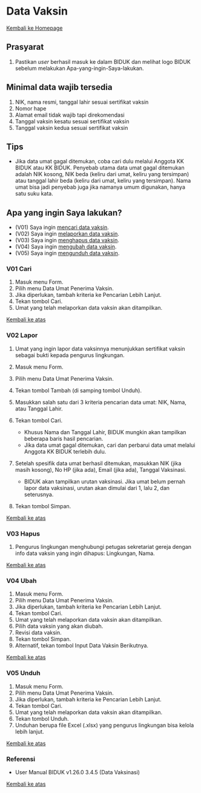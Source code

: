 # Data Vaksin

<a href="/biduk-panduan">Kembali ke Homepage</a>

## Prasyarat

1. Pastikan *user* berhasil masuk ke dalam BIDUK dan melihat logo BIDUK sebelum melakukan Apa-yang-ingin-Saya-lakukan.

## Minimal data wajib tersedia

1. NIK, nama resmi, tanggal lahir sesuai sertifikat vaksin
2. Nomor hape
3. Alamat email tidak wajib tapi direkomendasi
4. Tanggal vaksin kesatu sesuai sertifikat vaksin
5. Tanggal vaksin kedua sesuai sertifikat vaksin

## Tips

- Jika data umat gagal ditemukan, coba cari dulu melalui Anggota KK BIDUK atau KK BIDUK. Penyebab utama data umat gagal ditemukan adalah NIK kosong, NIK beda (keliru dari umat, keliru yang tersimpan) atau tanggal lahir beda (keliru dari umat, keliru yang tersimpan). Nama umat bisa jadi penyebab juga jika namanya umum digunakan, hanya satu suku kata.

## Apa yang ingin Saya lakukan?

- (V01) Saya ingin [mencari data vaksin](#v01-cari).
- (V02) Saya ingin [melaporkan data vaksin](#v02-lapor).
- (V03) Saya ingin [menghapus data vaksin](#v03-hapus).
- (V04) Saya ingin [mengubah data vaksin](#v04-ubah).
- (V05) Saya ingin [mengunduh data vaksin](#v05-unduh).

### V01 Cari

1. Masuk menu Form.
2. Pilih menu Data Umat Penerima Vaksin.
3. Jika diperlukan, tambah kriteria ke Pencarian Lebih Lanjut.
4. Tekan tombol Cari.
5. Umat yang telah melaporkan data vaksin akan ditampilkan.

<a href="#">Kembali ke atas</a>

### V02 Lapor

1. Umat yang ingin lapor data vaksinnya menunjukkan sertifikat vaksin sebagai bukti kepada pengurus lingkungan.
2. Masuk menu Form.
3. Pilih menu Data Umat Penerima Vaksin.
4. Tekan tombol Tambah (di samping tombol Unduh).
5. Masukkan salah satu dari 3 kriteria pencarian data umat: NIK, Nama, atau Tanggal Lahir. 
6. Tekan tombol Cari.

      - Khusus Nama dan Tanggal Lahir, BIDUK mungkin akan tampilkan beberapa baris hasil pencarian.
      - Jika data umat gagal ditemukan, cari dan perbarui data umat melalui Anggota KK BIDUK terlebih dulu.

7. Setelah spesifik data umat berhasil ditemukan, masukkan NIK (jika masih kosong), No HP (jika ada), Email (jika ada), Tanggal Vaksinasi.

      - BIDUK akan tampilkan urutan vaksinasi. Jika umat belum pernah lapor data vaksinasi, urutan akan dimulai dari 1, lalu 2, dan seterusnya.

8. Tekan tombol Simpan.

<a href="#">Kembali ke atas</a>

### V03 Hapus

1. Pengurus lingkungan menghubungi petugas sekretariat gereja dengan info data vaksin yang ingin dihapus: Lingkungan, Nama.

<a href="#">Kembali ke atas</a>

### V04 Ubah

1. Masuk menu Form.
2. Pilih menu Data Umat Penerima Vaksin.
3. Jika diperlukan, tambah kriteria ke Pencarian Lebih Lanjut.
4. Tekan tombol Cari.
5. Umat yang telah melaporkan data vaksin akan ditampilkan.
6. Pilih data vaksin yang akan diubah.
7. Revisi data vaksin.
8. Tekan tombol Simpan.
9. Alternatif, tekan tombol Input Data Vaksin Berikutnya.

<a href="#">Kembali ke atas</a>

### V05 Unduh

1. Masuk menu Form.
2. Pilih menu Data Umat Penerima Vaksin.
3. Jika diperlukan, tambah kriteria ke Pencarian Lebih Lanjut.
4. Tekan tombol Cari.
5. Umat yang telah melaporkan data vaksin akan ditampilkan.
6. Tekan tombol Unduh.
7. Unduhan berupa file Excel (.xlsx) yang pengurus lingkungan bisa kelola lebih lanjut.

<a href="#">Kembali ke atas</a>

### Referensi

- User Manual BIDUK v1.26.0 3.4.5 (Data Vaksinasi)

<a href="#">Kembali ke atas</a>
